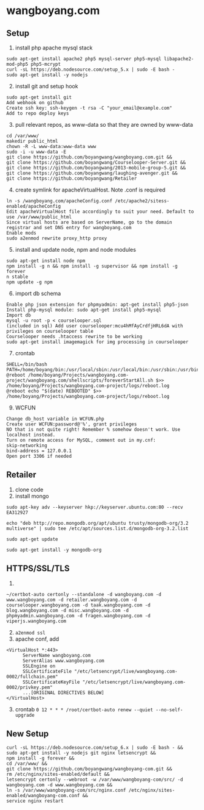 wangboyang.com
==============

## Setup

1. install php apache mysql stack
  ```
  sudo apt-get install apache2 php5 mysql-server php5-mysql libapache2-mod-php5 php5-mcrypt
  curl -sL https://deb.nodesource.com/setup_5.x | sudo -E bash -
  sudo apt-get install -y nodejs
  ```

2. install git and setup hook
  ```
  sudo apt-get install git
  Add webhook on github
  Create ssh key: ssh-keygen -t rsa -C "your_email@example.com"
  Add to repo deploy keys
  ```

3. pull relevant repos, as www-data so that they are owned by www-data
  ```
  cd /var/www/
  makedir public_html
  chown -R -L www-data:www-data www
  sudo -i -u www-data -E
  git clone https://github.com/boyangwang/wangboyang.com.git &&
  git clone https://github.com/boyangwang/Courselooper-Server.git &&
  git clone https://github.com/boyangwang/2013-mobile-group-5.git &&
  git clone https://github.com/boyangwang/laughing-avenger.git &&
  git clone https://github.com/boyangwang/Retailer
  ```

4. create symlink for apacheVirtualHost. Note .conf is required
  ```
  ln -s /wangboyang.com/apacheConfig.conf /etc/apache2/sitess-enabled/apacheConfig
  Edit apacheVirtualHost file accordingly to suit your need. Default to use /var/www/public_html
  Since virtual hosts are based on ServerName, go to the domain registrar and set DNS entry for wangboyang.com
  Enable mods
  sudo a2enmod rewrite proxy_http proxy
  ```

5. install and update node, npm and node modules
  ```
  sudo apt-get install node npm
  npm install -g n && npm install -g supervisor && npm install -g forever
  n stable
  npm update -g npm
  ```

6. import db schema
  ```
  Enable php json extension for phpmyadmin: apt-get install php5-json
  Install php-mysql module: sudo apt-get install php5-mysql
  Import db
  mysql -u root -p < courselooper.sql
  (included in sql) Add user courselooper:mcu4hMfAyCrdfjHRL6dA with privileges on courselooper table
  Courselooper needs .htaccess rewrite to be working
  sudo apt-get install imagemagick for img processing in courselooper
  ```

7. crontab
  ```
  SHELL=/bin/bash
  PATH=/home/boyang/bin:/usr/local/sbin:/usr/local/bin:/usr/sbin:/usr/bin:/sbin:/bin
  @reboot /home/boyang/Projects/wangboyang.com-project/wangboyang.com/shellscripts/foreverStartAll.sh $>> /home/boyang/Projects/wangboyang.com-project/logs/reboot.log
  @reboot echo "$(date) REBOOTED" $>> /home/boyang/Projects/wangboyang.com-project/logs/reboot.log

  ```

9. WCFUN
  ```
  Change db_host variable in WCFUN.php
  Create user WCFUN:password@'%', grant privileges
  NO that is not quite right! Remember % somehow doesn't work. Use localhost instead.
  Turn on remote access for MySQL, comment out in my.cnf:
  skip-networking
  bind-address = 127.0.0.1
  Open port 3306 if needed
  ```

## Retailer
1. clone code
2. install mongo
  ```
  sudo apt-key adv --keyserver hkp://keyserver.ubuntu.com:80 --recv EA312927

  echo "deb http://repo.mongodb.org/apt/ubuntu trusty/mongodb-org/3.2 multiverse" | sudo tee /etc/apt/sources.list.d/mongodb-org-3.2.list

  sudo apt-get update

  sudo apt-get install -y mongodb-org
  ```

## HTTPS/SSL/TLS
1.
  ```
  ~/certbot-auto certonly --standalone -d wangboyang.com -d www.wangboyang.com -d retailer.wangboyang.com -d courselooper.wangboyang.com -d taak.wangboyang.com -d blog.wangboyang.com -d misc.wangboyang.com -d phpmyadmin.wangboyang.com -d fragen.wangboyang.com -d viperjs.wangboyang.com
  ```

2. `a2enmod ssl`
3. apache conf, add
  ```
  <VirtualHost *:443>
        ServerName wangboyang.com
        ServerAlias www.wangboyang.com
        SSLEngine on
        SSLCertificateFile "/etc/letsencrypt/live/wangboyang.com-0002/fullchain.pem"
        SSLCertificateKeyFile "/etc/letsencrypt/live/wangboyang.com-0002/privkey.pem"
        ...[ORIGINAL DIRECTIVES BELOW]
  </VirtualHost>
  ```

3. crontab `0 12 * * * /root/certbot-auto renew --quiet --no-self-upgrade`

## New Setup
```
curl -sL https://deb.nodesource.com/setup_6.x | sudo -E bash - &&
sudo apt-get install -y nodejs git nginx letsencrypt &&
npm install -g forever &&
cd /var/www/ &&
git clone https://github.com/boyangwang/wangboyang-com.git &&
rm /etc/nginx/sites-enabled/default &&
letsencrypt certonly --webroot -w /var/www/wangboyang-com/src/ -d wangboyang.com -d www.wangboyang.com &&
ln -s /var/www/wangboyang-com/src/nginx.conf /etc/nginx/sites-enabled/wangboyang-com.conf &&
service nginx restart
```
